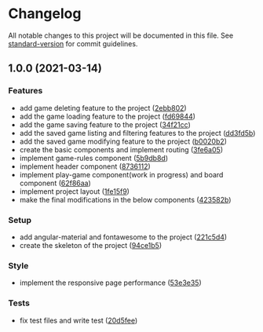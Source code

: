 # Changelog

All notable changes to this project will be documented in this file. See [standard-version](https://github.com/conventional-changelog/standard-version) for commit guidelines.

## 1.0.0 (2021-03-14)


### Features

* add game deleting feature to the project ([2ebb802](https://github.com/PJozsef1013/Tic-Tac-Toe/commit/2ebb80242b0e903f10097b7acabb9f0766cafbc2))
* add the game loading feature to the project ([fd69844](https://github.com/PJozsef1013/Tic-Tac-Toe/commit/fd6984406f37e1af0a82b46f92af9222493053fb))
* add the game saving feature to the project ([34f21cc](https://github.com/PJozsef1013/Tic-Tac-Toe/commit/34f21cc4a4d19dd10032041a358a3ba436c1fc59))
* add the saved game listing and filtering features to the project ([dd3fd5b](https://github.com/PJozsef1013/Tic-Tac-Toe/commit/dd3fd5ba096957432b5ef7cc09551514c67c91f5))
* add the saved game modifying feature to the project ([b0020b2](https://github.com/PJozsef1013/Tic-Tac-Toe/commit/b0020b20b47b12be65e98702cf32442cf55349a9))
* create the basic components and implement routing ([3fe6a05](https://github.com/PJozsef1013/Tic-Tac-Toe/commit/3fe6a05d0ebee1c3104e502dc3cd922c5809d540))
* implement game-rules component ([5b9db8d](https://github.com/PJozsef1013/Tic-Tac-Toe/commit/5b9db8dbef2514374ce025d177946bb71373a02e))
* implement header component ([8736112](https://github.com/PJozsef1013/Tic-Tac-Toe/commit/87361124d6d94e6cffd3110bf022ad17f1716689))
* implement play-game component(work in progress) and board component ([62f86aa](https://github.com/PJozsef1013/Tic-Tac-Toe/commit/62f86aa02943b959798a33590e2b267b9b33e306))
* implement project layout ([1fe15f9](https://github.com/PJozsef1013/Tic-Tac-Toe/commit/1fe15f977a0a5893ce198b80069bd15d598421a9))
* make the final modifications in the below components ([423582b](https://github.com/PJozsef1013/Tic-Tac-Toe/commit/423582bfe178e473a666fce28eec526e81e14570))


### Setup

* add angular-material and fontawesome to the project ([221c5d4](https://github.com/PJozsef1013/Tic-Tac-Toe/commit/221c5d4625d513489ab7c4a4d1d494e51af604fa))
* create the skeleton of the project ([94ce1b5](https://github.com/PJozsef1013/Tic-Tac-Toe/commit/94ce1b56c3bf11d2053ea7115bc06f673d9ecae6))


### Style

* implement the responsive page performance ([53e3e35](https://github.com/PJozsef1013/Tic-Tac-Toe/commit/53e3e356baa17ef62e2c5f7ae90b5d62c0c477c0))


### Tests

* fix test files and write test ([20d5fee](https://github.com/PJozsef1013/Tic-Tac-Toe/commit/20d5fee9761030817ef67b45f92446cb11527005))
